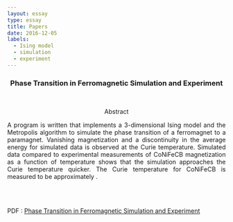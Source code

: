 ```yaml
---
layout: essay
type: essay
title: Papers
date: 2016-12-05
labels:
  - Ising model
  - simulation
  - experiment
---
```


<p align="center">
<h3 class="sectionHead"><span class="titlemark">   </span> <a  id="x1-10001"></a>  <p align="center"> Phase Transition in Ferromagnetic Simulation and Experiment </p> </h3> <br>

<p align="center">
Abstract </p>
<p align="justify">
 A program is written that implements a 3-dimensional Ising model and the Metropolis algorithm to simulate the phase transition of a ferromagnet to a paramagnet. Vanishing magnetization and a discontinuity in the average energy for simulated data is observed at the Curie temperature. Simulated data compared to experimental measurements of CoNiFeCB magnetization as a function of temperature shows that the simulation approaches the Curie temperature quicker. The Curie temperature for CoNiFeCB is measured to be approximately .  </p> <br> <br>
 
PDF : [Phase Transition in Ferromagnetic Simulation and Experiment](ising.pdf "ising PDF")


